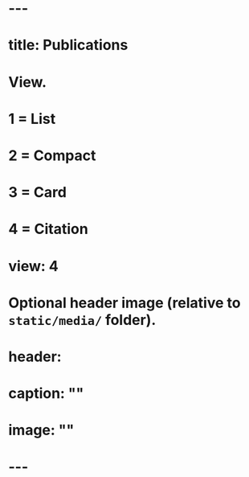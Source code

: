 # ---
# title: Publications

# View.
#   1 = List
#   2 = Compact
#   3 = Card
#   4 = Citation
# view: 4

# Optional header image (relative to `static/media/` folder).
# header:
 # caption: ""
 # image: ""
# ---

